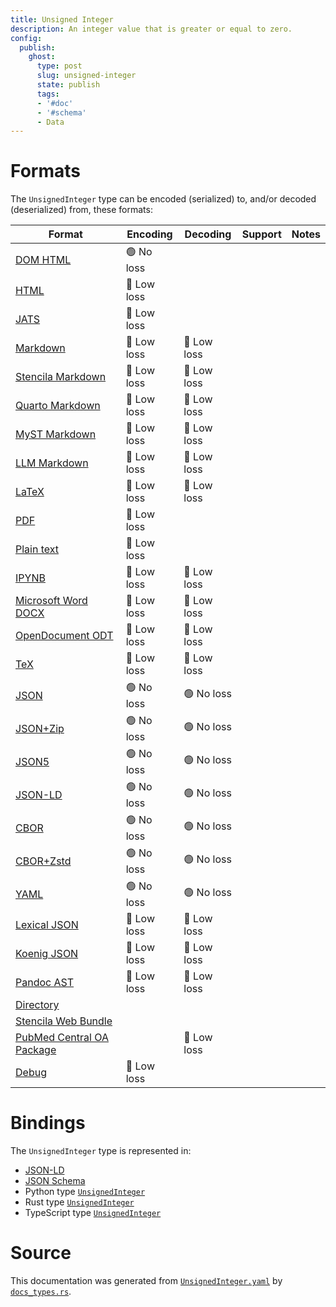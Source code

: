 ```yaml
---
title: Unsigned Integer
description: An integer value that is greater or equal to zero.
config:
  publish:
    ghost:
      type: post
      slug: unsigned-integer
      state: publish
      tags:
      - '#doc'
      - '#schema'
      - Data
---
```


# Formats

The `UnsignedInteger` type can be encoded (serialized) to, and/or decoded (deserialized) from, these formats:

| Format                                                                               | Encoding   | Decoding   | Support | Notes |
| ------------------------------------------------------------------------------------ | ---------- | ---------- | ------- | ----- |
| [DOM HTML](https://stencila.ghost.io/docs/reference/formats/dom.html)                | 🟢 No loss  |            |         |
| [HTML](https://stencila.ghost.io/docs/reference/formats/html)                        | 🔷 Low loss |            |         |
| [JATS](https://stencila.ghost.io/docs/reference/formats/jats)                        | 🔷 Low loss |            |         |
| [Markdown](https://stencila.ghost.io/docs/reference/formats/md)                      | 🔷 Low loss | 🔷 Low loss |         |
| [Stencila Markdown](https://stencila.ghost.io/docs/reference/formats/smd)            | 🔷 Low loss | 🔷 Low loss |         |
| [Quarto Markdown](https://stencila.ghost.io/docs/reference/formats/qmd)              | 🔷 Low loss | 🔷 Low loss |         |
| [MyST Markdown](https://stencila.ghost.io/docs/reference/formats/myst)               | 🔷 Low loss | 🔷 Low loss |         |
| [LLM Markdown](https://stencila.ghost.io/docs/reference/formats/llmd)                | 🔷 Low loss | 🔷 Low loss |         |
| [LaTeX](https://stencila.ghost.io/docs/reference/formats/latex)                      | 🔷 Low loss | 🔷 Low loss |         |
| [PDF](https://stencila.ghost.io/docs/reference/formats/pdf)                          | 🔷 Low loss |            |         |
| [Plain text](https://stencila.ghost.io/docs/reference/formats/text)                  | 🔷 Low loss |            |         |
| [IPYNB](https://stencila.ghost.io/docs/reference/formats/ipynb)                      | 🔷 Low loss | 🔷 Low loss |         |
| [Microsoft Word DOCX](https://stencila.ghost.io/docs/reference/formats/docx)         | 🔷 Low loss | 🔷 Low loss |         |
| [OpenDocument ODT](https://stencila.ghost.io/docs/reference/formats/odt)             | 🔷 Low loss | 🔷 Low loss |         |
| [TeX](https://stencila.ghost.io/docs/reference/formats/tex)                          | 🔷 Low loss | 🔷 Low loss |         |
| [JSON](https://stencila.ghost.io/docs/reference/formats/json)                        | 🟢 No loss  | 🟢 No loss  |         |
| [JSON+Zip](https://stencila.ghost.io/docs/reference/formats/json.zip)                | 🟢 No loss  | 🟢 No loss  |         |
| [JSON5](https://stencila.ghost.io/docs/reference/formats/json5)                      | 🟢 No loss  | 🟢 No loss  |         |
| [JSON-LD](https://stencila.ghost.io/docs/reference/formats/jsonld)                   | 🟢 No loss  | 🟢 No loss  |         |
| [CBOR](https://stencila.ghost.io/docs/reference/formats/cbor)                        | 🟢 No loss  | 🟢 No loss  |         |
| [CBOR+Zstd](https://stencila.ghost.io/docs/reference/formats/cbor.zstd)              | 🟢 No loss  | 🟢 No loss  |         |
| [YAML](https://stencila.ghost.io/docs/reference/formats/yaml)                        | 🟢 No loss  | 🟢 No loss  |         |
| [Lexical JSON](https://stencila.ghost.io/docs/reference/formats/lexical)             | 🔷 Low loss | 🔷 Low loss |         |
| [Koenig JSON](https://stencila.ghost.io/docs/reference/formats/koenig)               | 🔷 Low loss | 🔷 Low loss |         |
| [Pandoc AST](https://stencila.ghost.io/docs/reference/formats/pandoc)                | 🔷 Low loss | 🔷 Low loss |         |
| [Directory](https://stencila.ghost.io/docs/reference/formats/directory)              |            |            |         |
| [Stencila Web Bundle](https://stencila.ghost.io/docs/reference/formats/swb)          |            |            |         |
| [PubMed Central OA Package](https://stencila.ghost.io/docs/reference/formats/pmcoap) |            | 🔷 Low loss |         |
| [Debug](https://stencila.ghost.io/docs/reference/formats/debug)                      | 🔷 Low loss |            |         |

# Bindings

The `UnsignedInteger` type is represented in:

- [JSON-LD](https://stencila.org/UnsignedInteger.jsonld)
- [JSON Schema](https://stencila.org/UnsignedInteger.schema.json)
- Python type [`UnsignedInteger`](https://github.com/stencila/stencila/blob/main/python/python/stencila/types/unsigned_integer.py)
- Rust type [`UnsignedInteger`](https://github.com/stencila/stencila/blob/main/rust/schema/src/types/unsigned_integer.rs)
- TypeScript type [`UnsignedInteger`](https://github.com/stencila/stencila/blob/main/ts/src/types/UnsignedInteger.ts)

# Source

This documentation was generated from [`UnsignedInteger.yaml`](https://github.com/stencila/stencila/blob/main/schema/UnsignedInteger.yaml) by [`docs_types.rs`](https://github.com/stencila/stencila/blob/main/rust/schema-gen/src/docs_types.rs).
